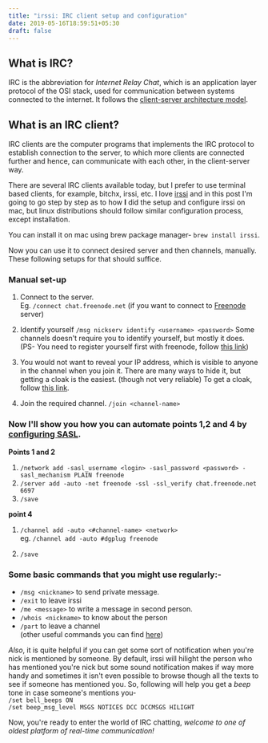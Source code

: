 ```yaml
---
title: "irssi: IRC client setup and configuration"
date: 2019-05-16T18:59:51+05:30
draft: false
---
```


## What is IRC?
IRC is the abbreviation for *Internet Relay Chat*, which is an application layer protocol of the OSI stack, used for communication between systems connected to the internet. It follows the [client-server architecture model](https://en.wikipedia.org/wiki/Client%E2%80%93server_model).

## What is an IRC client?
IRC clients are the computer programs that implements the IRC protocol to establish connection to the server, to which more clients are connected further and hence, can communicate with each other, in the client-server way.

There are several IRC clients available today, but I prefer to use terminal based clients, for example, bitchx, irssi, etc.
I love [irssi](https://irssi.org/) and in this post I'm going to go step by step as to how **I** did the setup and configure irssi on mac, but linux distributions should follow similar configuration process, except installation.

You can install it on mac using brew package manager- `brew install irssi`. 
 
Now you can use it to connect desired server and then channels, manually. These following setups for that should suffice.  

### Manual set-up

1. Connect to the server.   
Eg. `/connect chat.freenode.net` (if you want to connect to [Freenode](https://freenode.net/) server)  

2. Identify yourself
`/msg nickserv identify <username> <password>`
Some channels doesn't require you to identify yourself, but mostly it does.
(PS- You need to register yourself first with freenode, follow [this link](https://freenode.net/kb/answer/registration))  

3. You would not want to reveal your IP address, which is visible to anyone in the channel when you join it. There are many ways to hide it, but getting a cloak is the easiest. (though not very reliable)
To get a cloak, follow [this link](https://freenode.net/kb/answer/cloaks).  

4. Join the required channel.
`/join <channel-name>`  


### Now I'll show you how you can automate points 1,2 and 4 by [configuring SASL](https://freenode.net/kb/answer/irssi).

**Points 1 and 2**  

1. `/network add -sasl_username <login> -sasl_password <password> -sasl_mechanism PLAIN freenode`
2. `/server add -auto -net freenode -ssl -ssl_verify chat.freenode.net 6697`
3. `/save`

**point 4**  

1. `/channel add -auto <#channel-name> <network>`  
eg. `/channel add -auto #dgplug freenode`  

2. `/save`


### Some basic commands that you might use regularly:-   
* `/msg <nickname>` to send private message.  
* `/exit` to leave irssi  
* `/me <message>` to write a message in second person.  
* `/whois <nickname>` to know about the person  
* `/part` to leave a channel  
(other useful commands you can find [here](https://irssi.org/documentation/help/))   

*Also*, it is quite helpful if you can get some sort of notification when you're nick is mentioned by someone. By default, irssi will hilight the person who has mentioned you're nick but some sound notification makes if way more handy and sometimes it isn't even possible to browse though all the texts to see if someone has mentioned you. So, following will help you get a *beep* tone in case someone's mentions you-  
`/set bell_beeps ON`  
`/set beep_msg_level MSGS NOTICES DCC DCCMSGS HILIGHT`  


Now, you're ready to enter the world of IRC chatting, *welcome to one of oldest platform of real-time communication!*
